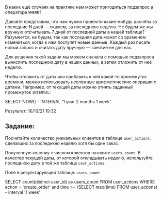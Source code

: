 
В каких ещё случаях на практике нам может пригодиться подзапрос в операторе `WHERE`?

Давайте представим, что нам нужно провести какие-нибудь расчёты за последние N дней — скажем, за последнюю неделю. Не будем же мы вручную отсчитывать 7 дней от последней даты в нашей таблице? Разумеется, не будем, так как последняя дата может со временем измениться, когда к нам поступят новые данные. Каждый раз писать новый запрос и считать дату вручную — занятие не для нас.

Для решения такой задачи мы можем сначала с помощью подзапроса вычислить последнюю дату в наших данных, а затем отложить от неё неделю.

Чтобы отложить от даты или прибавить к ней какой-то промежуток времени, можно использовать несложные арифметические операции с датами. Например, от текущей даты можно отнять заданный промежуток `INTERVAL`:

SELECT NOW() - INTERVAL '1 year 2 months 1 week'

Результат:
10/10/21 19:32
## **Задание:**

Посчитайте количество уникальных клиентов в таблице `user_actions`, сделавших за последнюю неделю хотя бы один заказ.

Полученную колонку с числом клиентов назовите `users_count`. В качестве текущей даты, от которой откладывать неделю, используйте последнюю дату в той же таблице `user_actions`.

Поле в результирующей таблице: `users_count`

SELECT count(distinct user_id) as users_count
FROM   user_actions
WHERE  action = 'create_order'
   and time >= (SELECT max(time)
             FROM   user_actions) - interval '1 week'
